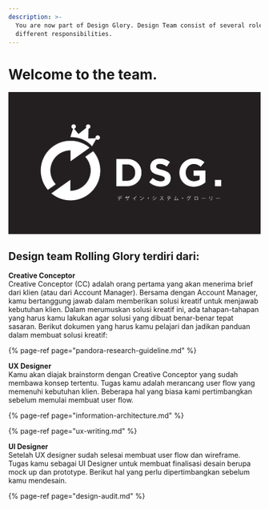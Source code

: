 ```yaml
---
description: >-
  You are now part of Design Glory. Design Team consist of several roles with
  different responsibilities.
---
```


# Welcome to the team.

![](../.gitbook/assets/kaoswibu-11.png)

## Design team Rolling Glory terdiri dari:

**Creative Conceptor**  
Creative Conceptor \(CC\) adalah orang pertama yang akan menerima brief dari klien \(atau dari Account Manager\). Bersama dengan Account Manager, kamu bertanggung jawab dalam memberikan solusi kreatif untuk menjawab kebutuhan klien. Dalam merumuskan solusi kreatif ini, ada tahapan-tahapan yang harus kamu lakukan agar solusi yang dibuat benar-benar tepat sasaran. Berikut dokumen yang harus kamu pelajari dan jadikan panduan dalam membuat solusi kreatif:

{% page-ref page="pandora-research-guideline.md" %}

**UX Designer**  
Kamu akan diajak brainstorm dengan Creative Conceptor yang sudah membawa konsep tertentu. Tugas kamu adalah merancang user flow yang memenuhi kebutuhan klien. Beberapa hal yang biasa kami pertimbangkan sebelum memulai membuat user flow.

{% page-ref page="information-architecture.md" %}

{% page-ref page="ux-writing.md" %}

**UI Designer**  
Setelah UX designer sudah selesai membuat user flow dan wireframe. Tugas kamu sebagai UI Designer untuk membuat finalisasi desain berupa mock up dan prototype. Berikut hal yang perlu dipertimbangkan sebelum kamu mendesain.

{% page-ref page="design-audit.md" %}



